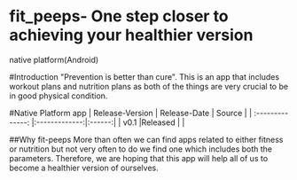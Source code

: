 # fit_peeps- One step closer to achieving your healthier version
native platform(Android)

#Introduction
"Prevention is better than cure". This is an app that includes workout plans and nutrition plans as 
both of the things are very crucial to be in good physical condition.

#Native Platform app
| Release-Version  | Release-Date  | Source |
| :--------------: |:-------------:|:------:|
| v0.1             |Released       |        |

##Why fit-peeps
More than often we can find apps related to either fitness or nutrition but not very often to do we find one which includes both the 
parameters. Therefore, we are hoping that this app will help all of us to become a healthier version of ourselves.
